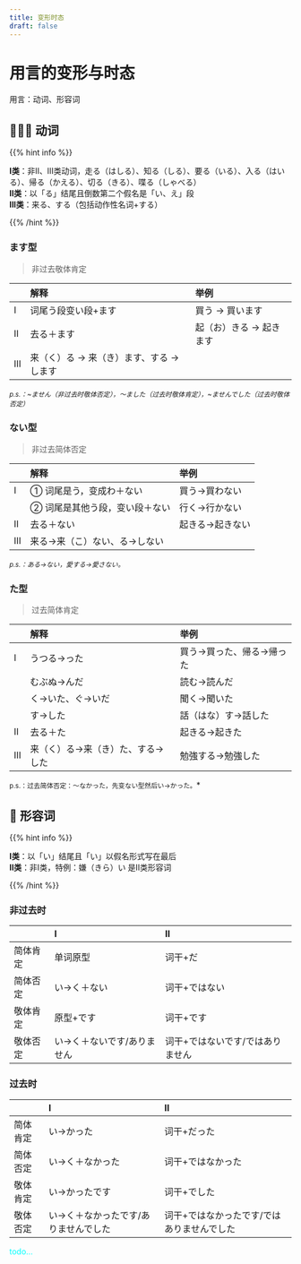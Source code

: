 ```yaml
---
title: 变形时态
draft: false
---
```


# 用言的变形与时态

用言：动词、形容词

## 🏃🏻‍♀️ 动词

{{% hint info %}}

**I类**：非II、III类动词，走る（はしる）、知る（しる）、要る（いる）、入る（はいる）、帰る（かえる）、切る（きる）、喋る（しゃべる）<br>
**II类**：以「る」结尾且倒数第二个假名是「い、え」段 <br>
**III类**：来る、する（包括动作性名词+する）

{{% /hint %}}

### ます型
> 非过去敬体肯定

|  | 解释 | 举例 |
| :--- | :--- | :--- |
| I | 词尾う段变い段+ます | 買う → 買います |
| II | 去る＋ます | 起（お）きる → 起きます |
| III | 来（く）る → 来（き）ます、する → します | |

*<small>p.s.：~ません（非过去时敬体否定），〜ました（过去时敬体肯定），~ませんでした（过去时敬体否定）</small>*

### ない型
> 非过去简体否定

|  | 解释 | 举例 |
| :--- | :--- | :--- |
| I | ① 词尾是う，变成わ＋ない | 買う→買わない |
| | ② 词尾是其他う段，变い段＋ない | 行く→行かない |
| II | 去る＋ない | 起きる→起きない |
| III | 来る→来（こ）ない、る→しない | |

*<small>p.s.：ある→ない，愛する→愛さない。</small>*

### た型
> 过去简体肯定

|  | 解释 | 举例 |
| :--- | :--- | :--- |
| I | うつる→った | 買う→買った、帰る→帰った |
| | むぶぬ→んだ | 読む→読んだ |
| | く→いた、ぐ→いだ | 聞く→聞いた |
| | す→した | 話（はな）す→話した |
| II | 去る＋た | 起きる→起きた |
| III | 来（く）る→来（き）た、する→した | 勉強する→勉強した |

<small>p.s.：过去简体否定：〜なかった，先变ない型然后い→かった。</small>*

## 🦩 形容词

{{% hint info %}}

**I类**：以「い」结尾且「い」以假名形式写在最后<br>
**II类**：非I类，特例：嫌（きら）い 是II类形容词

{{% /hint %}}

### 非过去时

| | I | II |
| :--- | :--- | :--- |
| 简体肯定 | 单词原型 | 词干+だ |
| 简体否定 | い→く＋ない | 词干+ではない |
| 敬体肯定 | 原型+です | 词干+です |
| 敬体否定 | い→く＋ないです/ありません | 词干+ではないです/ではありません |

### 过去时

| | I | II |
| :--- | :--- | :--- |
| 简体肯定 | い→かった | 词干+だった |
| 简体否定 | い→く＋なかった | 词干+ではなかった |
| 敬体肯定 | い→かったです | 词干+でした |
| 敬体否定 | い→く＋なかったです/ありませんでした | 词干+ではなかったです/ではありませんでした |

<font color="cyan">todo...</font>

